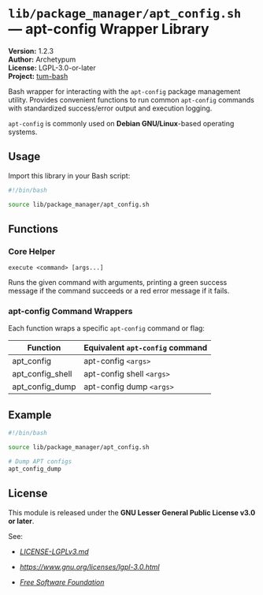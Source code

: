 # `lib/package_manager/apt_config.sh` — apt-config Wrapper Library

**Version:** 1.2.3  
**Author:** Archetypum  
**License:** LGPL-3.0-or-later  
**Project:** [tum-bash](https://github.com/Archetypum/tum-bash.git)

Bash wrapper for interacting with the `apt-config` package management utility. Provides convenient functions to run common `apt-config` commands with standardized success/error output and execution logging.

`apt-config` is commonly used on **Debian GNU/Linux**-based operating systems.

## Usage

Import this library in your Bash script:

```bash
#!/bin/bash

source lib/package_manager/apt_config.sh
```

## Functions

### Core Helper

`execute <command> [args...]`

Runs the given command with arguments, printing a green success message if the command succeeds or a red error message if it fails.

### apt-config Command Wrappers

Each function wraps a specific `apt-config` command or flag:

| **Function**         | **Equivalent `apt-config` command** |
|----------------------|-------------------------------------|
| apt_config           | apt-config `<args>`                 |
| apt_config_shell     | apt-config shell `<args>`           |
| apt_config_dump      | apt-config dump `<args>`            |

## Example

```bash
#!/bin/bash

source lib/package_manager/apt_config.sh

# Dump APT configs
apt_config_dump
```

## License

This module is released under the **GNU Lesser General Public License v3.0 or later**.

See:

- [_LICENSE-LGPLv3.md_](https://github.com/Archetypum/tum-bash/blob/master/LICENSE-LGPLv3.md)

- _https://www.gnu.org/licenses/lgpl-3.0.html_

- [_Free Software Foundation_](https://www.fsf.org/)
